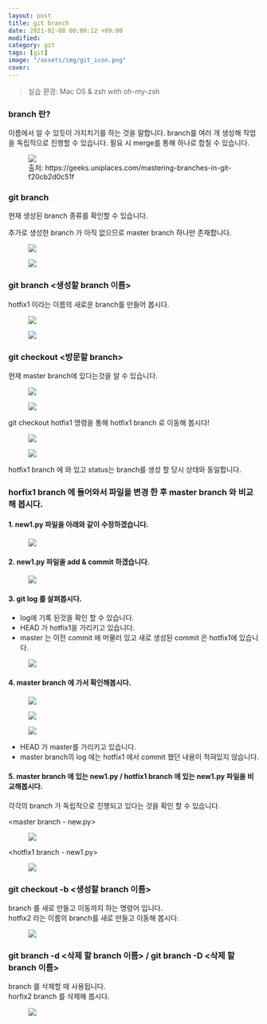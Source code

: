 ```yaml
---
layout: post
title: git branch
date: 2021-02-08 00:00:12 +09:00
modified: 
category: git
tags: [git]
image: "/assets/img/git_icon.png"
cover: 
---
```


>실습 환경: Mac OS & zsh with oh-my-zsh

### branch 란?<br>

이름에서 알 수 있듯이 가지치기를 하는 것을 말합니다.
branch를 여러 개 생성해 작업을 독립적으로 진행할 수 있습니다. 
필요 시 merge를 통해 하나로 합칠 수 있습니다.

<figure>
<img src="/git_branch_1.png">
<figcaption>출처: https://geeks.uniplaces.com/mastering-branches-in-git-f20cb2d0c51f</figcaption>
</figure>

### git branch
현재 생성된 branch 종류를 확인할 수 있습니다.<br>

추가로 생성한 branch 가 아직 없으므로 master branch 하나만 존재합니다. <br>
<figure>
<img src="/git_branch_2.png">
</figure>

<figure>
<img src="/git_branch_3.png">
</figure>

### git branch <생성할 branch 이름> 
hotfix1 이라는 이름의 새로운 branch를 만들어 봅시다.

<figure>
<img src="/git_branch_4.png">
</figure>

<figure>
<img src="/git_branch_5.png">
</figure>

### git checkout <방문할 branch>
현재 master branch에 있다는것을 알 수 있습니다.

<figure>
<img src="/git_branch_6.png">
</figure>

<figure>
<img src="/git_branch_7.png">
</figure>

git checkout hotfix1 명령을 통해 hotfix1 branch 로 이동해 봅시다!

<figure>
<img src="/git_branch_8.png">
</figure>

<figure>
<img src="/git_branch_9.png">
</figure>

hotfix1 branch 에 와 있고 status는 branch를 생성 할 당시 상태와 동일합니다.

### horfix1 branch 에 들어와서 파일을 변경 한 후 master branch 와 비교해 봅시다.
#### 1. new1.py 파일을 아래와 같이 수정하겠습니다. 
<figure>
<img src="/git_branch_10.png">
</figure>

#### 2. new1.py 파일을 add & commit 하겠습니다.
<figure>
<img src="/git_branch_11.png">
</figure>

#### 3. git log 를 살펴봅시다.
- log에 기록 된것을 확인 할 수 있습니다. 
- HEAD 가 hotfix1을 가리키고 있습니다. 
- master 는 이전 commit 에 머물러 있고 새로 생성된 commit 은 hotfix1에 있습니다.
<figure>
<img src="/git_branch_12.png">
</figure>

#### 4. master branch 에 가서 확인해봅시다. 
<figure>
<img src="/git_branch_13.png">
</figure>

<figure>
<img src="/git_branch_14.png">
</figure>

<figure>
<img src="/git_branch_15.png">
</figure>

- HEAD 가 master를 가리키고 있습니다. 
- master branch의 log 에는 hotfix1 에서 commit 했던 내용이 적혀있지 않습니다. 

#### 5. master branch 에 있는 new1.py / hotfix1 branch 에 있는 new1.py 파일을 비교해봅시다.
각각의 branch 가 독립적으로 진행되고 있다는 것을 확인 할 수 있습니다.<br>

<master branch - new.py>
<figure>
<img src="/git_branch_16.png">
</figure>

<hotfix1 branch - new1.py>
<figure>
<img src="/git_branch_17.png">
</figure>

### git checkout -b <생성할 branch 이름>
branch 를 새로 만들고 이동까지 하는 명령어 입니다. <br>
hotfix2 라는 이름의 branch를 새로 만들고 이동해 봅시다. 
<figure>
<img src="/git_branch_18.png">
</figure>

### git branch -d <삭제 할 branch 이름> / git branch -D <삭제 할 branch 이름>
branch 를 삭제할 때 사용됩니다. <br>
horfix2 branch 를 삭제해 봅시다.
<figure>
<img src="/git_branch_19.png">
</figure>


